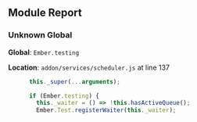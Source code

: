 ## Module Report
### Unknown Global

**Global**: `Ember.testing`

**Location**: `addon/services/scheduler.js` at line 137

```js
      this._super(...arguments);

      if (Ember.testing) {
        this._waiter = () => !this.hasActiveQueue();
        Ember.Test.registerWaiter(this._waiter);
```

